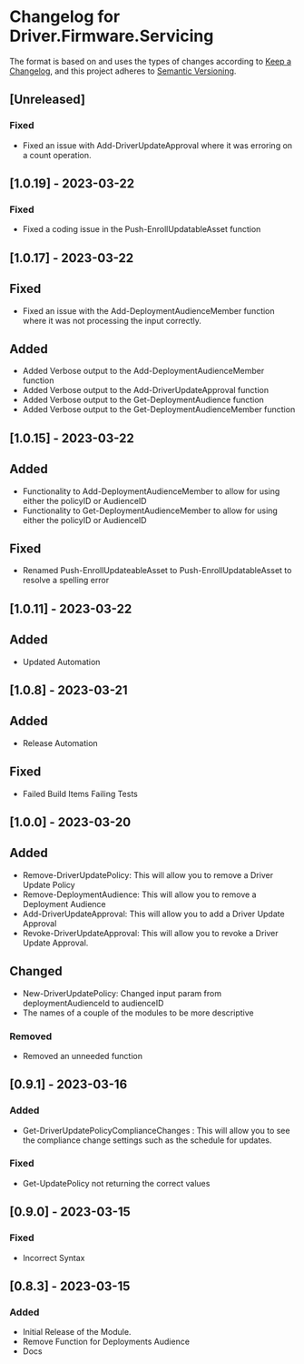 # Changelog for Driver.Firmware.Servicing

The format is based on and uses the types of changes according to [Keep a Changelog](https://keepachangelog.com/en/1.0.0/),
and this project adheres to [Semantic Versioning](https://semver.org/spec/v2.0.0.html).

## [Unreleased]

### Fixed
- Fixed an issue with Add-DriverUpdateApproval where it was erroring on a count operation. 

## [1.0.19] - 2023-03-22

### Fixed 
- Fixed a coding issue in the Push-EnrollUpdatableAsset function

## [1.0.17] - 2023-03-22
## Fixed
- Fixed an issue with the Add-DeploymentAudienceMember function where it was not processing the input correctly.

## Added
- Added Verbose output to the Add-DeploymentAudienceMember function
- Added Verbose output to the Add-DriverUpdateApproval function
- Added Verbose output to the Get-DeploymentAudience function
- Added Verbose output to the Get-DeploymentAudienceMember function

## [1.0.15] - 2023-03-22
## Added
- Functionality to Add-DeploymentAudienceMember to allow for using either the policyID or AudienceID
- Functionality to Get-DeploymentAudienceMember to allow for using either the policyID or AudienceID

## Fixed
- Renamed Push-EnrollUpdateableAsset to Push-EnrollUpdatableAsset to resolve a spelling error

## [1.0.11] - 2023-03-22

## Added
- Updated Automation

## [1.0.8] - 2023-03-21

## Added
-   Release Automation
## Fixed

- Failed Build Items Failing Tests

## [1.0.0] - 2023-03-20

## Added

- Remove-DriverUpdatePolicy: This will allow you to remove a Driver Update Policy
- Remove-DeploymentAudience: This will allow you to remove a Deployment Audience
- Add-DriverUpdateApproval: This will allow you to add a Driver Update Approval
- Revoke-DriverUpdateApproval: This will allow you to revoke a Driver Update Approval.

## Changed
- New-DriverUpdatePolicy: Changed input param from deploymentAudienceId to audienceID
- The names of a couple of the modules to be more descriptive

### Removed
- Removed an unneeded function

## [0.9.1] - 2023-03-16

### Added
- Get-DriverUpdatePolicyComplianceChanges : This will allow you to see the compliance change settings such as the schedule for updates.
### Fixed 
- Get-UpdatePolicy not returning the correct values

## [0.9.0] - 2023-03-15

### Fixed
- Incorrect Syntax

## [0.8.3] - 2023-03-15

### Added

- Initial Release of the Module.
- Remove Function for Deployments Audience
- Docs
